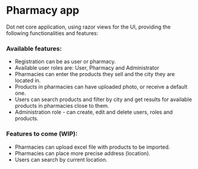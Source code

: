 # Pharmacy app
Dot net core application, using razor views for the UI, providing the following functionalities and features:
### Available features:
- Registration can be as user or pharmacy.
- Available user roles are: User, Pharmacy and Administrator
- Pharmacies can enter the products they sell and the city they are located in.
- Products in pharmacies can have uploaded photo, or receive a default one.
- Users can search products and filter by city and get results for available products in pharmacies close to them. 
- Administration role - can create, edit and delete users, roles and products.

### Features to come (WIP):
- Pharmacies can upload excel file with products to be imported.
- Pharmacies can place more precise address (location).
- Users can search by current location.